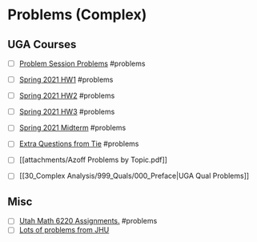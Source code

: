 # Problems (Complex)

## UGA Courses
	
- [ ]  [Problem Session Problems](attachments/8155-starter-problems.pdf) #problems

- [ ]  [Spring 2021 HW1](attachments/8150-hw1.pdf) #problems
    
- [ ]  [Spring 2021 HW2](attachments/8150-hw2.pdf) #problems
    
- [ ]  [Spring 2021 HW3](attachments/8150-hw3.pdf) #problems
    
- [ ]  [Spring 2021 Midterm](attachments/Spring2020Midterm.pdf) #problems
    
- [ ]  [Extra Questions from Tie](attachments/Questions_from_Tie.pdf) #problems

- [ ]  [[attachments/Azoff Problems by Topic.pdf]]

- [ ]  [[30_Complex Analysis/999_Quals/000_Preface|UGA Qual Problems]]
    
## Misc


- [ ]  [Utah Math 6220 Assignments.](http://www.math.utah.edu/~astephan/134.pdf) #problems
- [ ]  [Lots of problems from JHU](https://math.jhu.edu/gradexam/analysisexams.pdf)